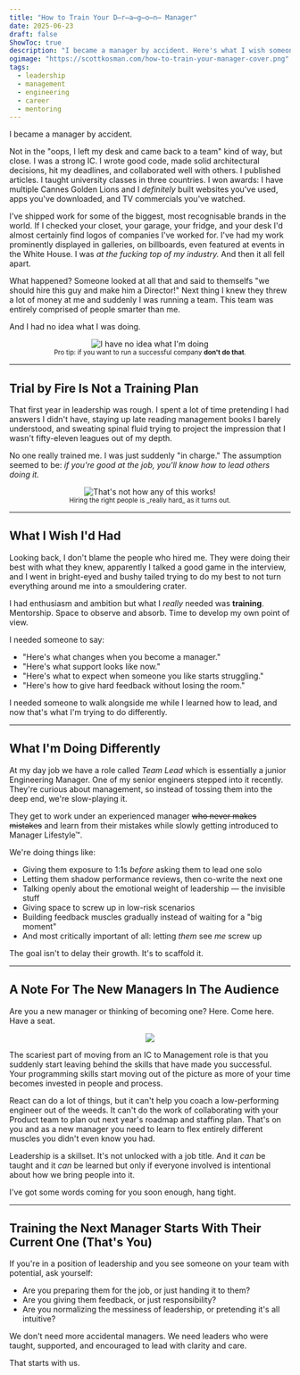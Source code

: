 ```yaml
---
title: "How to Train Your D̶r̶a̶g̶o̶n̶ Manager"
date: 2025-06-23
draft: false
ShowToc: true
description: "I became a manager by accident. Here's what I wish someone had done for me and how I'm doing it differently for the next generation."
ogimage: "https://scottkosman.com/how-to-train-your-manager-cover.png"
tags:
  - leadership
  - management
  - engineering
  - career
  - mentoring
---
```


I became a manager by accident.

Not in the "oops, I left my desk and came back to a team" kind of way, but close. I was a strong IC. I wrote good code, made solid architectural decisions, hit my deadlines, and collaborated well with others. I published articles. I taught university classes in three countries. I won awards: I have multiple Cannes Golden Lions and I _definitely_ built websites you've used, apps you've downloaded, and TV commercials you've watched. 

I've shipped work for some of the biggest, most recognisable brands in the world. If I checked your closet, your garage, your fridge, and your desk I'd almost certainly find logos of companies I've worked for. I've had my work prominently displayed in galleries, on billboards, even featured at events in the White House. I was _at the fucking top of my industry._ And then it all fell apart.

What happened? Someone looked at all that and said to themselfs "we should hire this guy and make him a Director!" Next thing I knew they threw a lot of money at me and suddenly I was running a team. This team was entirely comprised of people smarter than me. 

And I had no idea what I was doing.

<center><img alt="I have no idea what I'm doing" src="https://media4.giphy.com/media/v1.Y2lkPTc5MGI3NjExb2JzOWlyYWUzcThqczhhZzZydW5yM29jMHR3cmk0bzdlaTR3Y2UxcCZlcD12MV9pbnRlcm5hbF9naWZfYnlfaWQmY3Q9Zw/dGk3j2cMR4jao/giphy.gif"></center>

<center><small>Pro tip: if you want to run a successful company <strong>don't do that</strong>.</small></center>

---

## Trial by Fire Is Not a Training Plan

That first year in leadership was rough. I spent a lot of time pretending I had answers I didn't have, staying up late reading management books I barely understood, and sweating spinal fluid trying to project the impression that I wasn't fifty-eleven leagues out of my depth.

No one really trained me. I was just suddenly "in charge." The assumption seemed to be: _if you're good at the job, you'll know how to lead others doing it._

<center><img alt="That's not how any of this works!" src="https://media1.giphy.com/media/v1.Y2lkPTc5MGI3NjExaHBlaXZuMno4aWI4dzloMzdvZnM4czBrYjYwNWd4a2ZxYXpjZXl1ZSZlcD12MV9pbnRlcm5hbF9naWZfYnlfaWQmY3Q9Zw/r5SxJYcU21Auk/giphy.gif"></center>

<center><small>Hiring the right people is _really hard_ as it turns out.</small></center>

---

## What I Wish I'd Had

Looking back, I don't blame the people who hired me. They were doing their best with what they knew, apparently I talked a good game in the interview, and I went in bright-eyed and bushy tailed trying to do my best to not turn everything around me into a smouldering crater. 

I had enthusiasm and ambition but what I _really_ needed was **training**. Mentorship. Space to observe and absorb. Time to develop my own point of view.

I needed someone to say:

- "Here's what changes when you become a manager."
- "Here's what support looks like now."
- "Here's what to expect when someone you like starts struggling."
- "Here's how to give hard feedback without losing the room."

I needed someone to walk alongside me while I learned how to lead, and now that's what I'm trying to do differently.

---

## What I'm Doing Differently

At my day job we have a role called _Team Lead_ which is essentially a junior Engineering Manager. One of my senior engineers stepped into it recently. They're curious about management, so instead of tossing them into the deep end, we're slow-playing it.

They get to work under an experienced manager <strike>who never makes mistakes</strike> and learn from their mistakes while slowly getting introduced to Manager Lifestyle™.

We're doing things like:

- Giving them exposure to 1:1s *before* asking them to lead one solo  
- Letting them shadow performance reviews, then co-write the next one  
- Talking openly about the emotional weight of leadership — the invisible stuff  
- Giving space to screw up in low-risk scenarios  
- Building feedback muscles gradually instead of waiting for a "big moment"
- And most critically important of all: letting *them* see *me* screw up

The goal isn't to delay their growth. It's to scaffold it.

---

## A Note For The New Managers In The Audience

Are you a new manager or thinking of becoming one? Here. Come here. Have a seat.

<center><small><img src="https://media4.giphy.com/media/v1.Y2lkPTZjMDliOTUyczNja3E5Y2FjbnBpYzZnZWVsajZvZG92NXR1ZzRtMHN4aXZzdDc5MiZlcD12MV9pbnRlcm5hbF9naWZfYnlfaWQmY3Q9Zw/3xqh9FxO2PpiU/giphy.gif"></small></center>

The scariest part of moving from an IC to Management role is that you suddenly start leaving behind the skills that have made you successful. Your programming skills start moving out of the picture as more of your time becomes invested in people and process. 

React can do a lot of things, but it can't help you coach a low-performing engineer out of the weeds. It can't do the work of collaborating with your Product team to plan out next year's roadmap and staffing plan. That's on you and as a new manager you need to learn to flex entirely different muscles you didn't even know you had. 

Leadership is a skillset. It's not unlocked with a job title. And it *can* be taught and it *can* be learned but only if everyone involved is intentional about how we bring people into it.

I've got some words coming for you soon enough, hang tight. 

---

## Training the Next Manager Starts With Their Current One (That's You)

If you're in a position of leadership and you see someone on your team with potential, ask yourself:

- Are you preparing them for the job, or just handing it to them?
- Are you giving them feedback, or just responsibility?
- Are you normalizing the messiness of leadership, or pretending it's all intuitive?

We don't need more accidental managers. We need leaders who were taught, supported, and encouraged to lead with clarity and care.

That starts with us.
